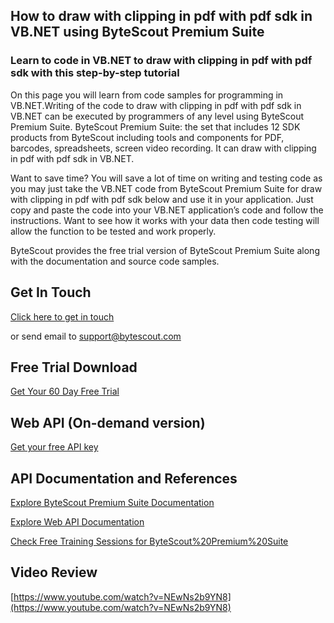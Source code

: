 ## How to draw with clipping in pdf with pdf sdk in VB.NET using ByteScout Premium Suite

### Learn to code in VB.NET to draw with clipping in pdf with pdf sdk with this step-by-step tutorial

On this page you will learn from code samples for programming in VB.NET.Writing of the code to draw with clipping in pdf with pdf sdk in VB.NET can be executed by programmers of any level using ByteScout Premium Suite. ByteScout Premium Suite: the set that includes 12 SDK products from ByteScout including tools and components for PDF, barcodes, spreadsheets, screen video recording. It can draw with clipping in pdf with pdf sdk in VB.NET.

Want to save time? You will save a lot of time on writing and testing code as you may just take the VB.NET code from ByteScout Premium Suite for draw with clipping in pdf with pdf sdk below and use it in your application. Just copy and paste the code into your VB.NET application’s code and follow the instructions. Want to see how it works with your data then code testing will allow the function to be tested and work properly.

ByteScout provides the free trial version of ByteScout Premium Suite along with the documentation and source code samples.

## Get In Touch

[Click here to get in touch](https://bytescout.zendesk.com/hc/en-us/requests/new?subject=ByteScout%20Premium%20Suite%20Question)

or send email to [support@bytescout.com](mailto:support@bytescout.com?subject=ByteScout%20Premium%20Suite%20Question) 

## Free Trial Download

[Get Your 60 Day Free Trial](https://bytescout.com/download/web-installer?utm_source=github-readme)

## Web API (On-demand version)

[Get your free API key](https://pdf.co/documentation/api?utm_source=github-readme)

## API Documentation and References

[Explore ByteScout Premium Suite Documentation](https://bytescout.com/documentation/index.html?utm_source=github-readme)

[Explore Web API Documentation](https://pdf.co/documentation/api?utm_source=github-readme)

[Check Free Training Sessions for ByteScout%20Premium%20Suite](https://academy.bytescout.com/)

## Video Review

[https://www.youtube.com/watch?v=NEwNs2b9YN8](https://www.youtube.com/watch?v=NEwNs2b9YN8)